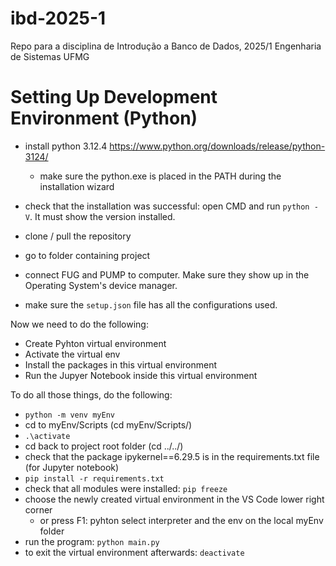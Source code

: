 # ibd-2025-1
Repo para a disciplina de Introdução a Banco de Dados, 2025/1 Engenharia de Sistemas UFMG

# Setting Up Development Environment (Python)

- install python 3.12.4 https://www.python.org/downloads/release/python-3124/
    - make sure the python.exe is placed in the PATH during the installation wizard

- check that the installation was successful: open CMD and run `python -V`. It must show the version installed.
- clone / pull the repository
- go to folder containing project
- connect FUG and PUMP to computer. Make sure they show up in the Operating System's device manager.
- make sure the `setup.json` file has all the configurations used.

Now we need to do the following:
 * Create Pyhton virtual environment
 * Activate the virtual env
 * Install the packages in this virtual environment
 * Run the Jupyer Notebook inside this virtual environment
 
To do all those things, do the following:
- `python -m venv myEnv`
- cd to myEnv/Scripts (cd myEnv/Scripts/)
- `.\activate`
- cd back to project root folder (cd ../../)
- check that the package ipykernel==6.29.5 is in the requirements.txt file (for Jupyter notebook)
- `pip install -r requirements.txt`
- check that all modules were installed: `pip freeze`
- choose the newly created virtual environment in the VS Code lower right corner
    - or press F1: pyhton select interpreter and the env on the local myEnv folder
- run the program: `python main.py`
- to exit the virtual environment afterwards: `deactivate`
